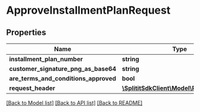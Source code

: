 # ApproveInstallmentPlanRequest

## Properties
Name | Type | Description | Notes
------------ | ------------- | ------------- | -------------
**installment_plan_number** | **string** |  | [optional] 
**customer_signature_png_as_base64** | **string** |  | [optional] 
**are_terms_and_conditions_approved** | **bool** |  | 
**request_header** | [**\SplititSdkClient\Model\RequestHeader**](RequestHeader.md) |  | [optional] 

[[Back to Model list]](../README.md#documentation-for-models) [[Back to API list]](../README.md#documentation-for-api-endpoints) [[Back to README]](../README.md)


